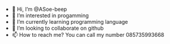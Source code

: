 - 👋 Hi, I’m @ASoe-beep
- 👀 I’m interested in progamming
- 🌱 I’m currently learning programming language
- 💞️ I’m looking to collaborate on github
- 📫 How to reach me? You can call my number 085735993668

<!---
ASoe-beep/ASoe-beep is a ✨ special ✨ repository because its `README.md` (this file) appears on your GitHub profile.
You can click the Preview link to take a look at your changes.
--->
